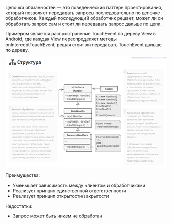 Цепочка обязанностей — это поведенческий паттерн проектирования, который позволяет передавать запросы последовательно по цепочке обработчиков. Каждый
последующий обработчик решает, может ли он обработать запрос сам и стоит ли передавать запрос дальше по цепи.

Примером является распространение TouchEvent по дереву View в Android, где каждая View переопределяет методы onInterceptTouchEvent, решая стоит ли
передавать TouchEvent дальше по дереву.

![img.png](img.png)

Преимущества:
- Уменьшает зависимость между клиентом и обработчиками
- Реализует принцип единственной ответственности
- Реализует принцип открытости/закрытости

Недостатки:
- Запрос может быть никем не обработан